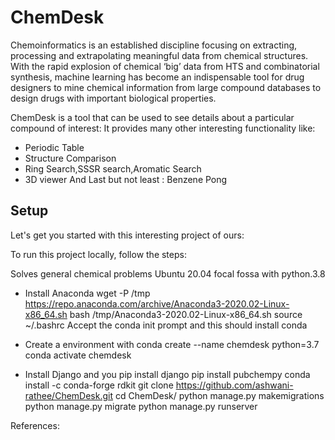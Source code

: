 # ChemDesk
Chemoinformatics is an established discipline focusing on extracting, processing and extrapolating meaningful data from chemical structures. With the rapid explosion of chemical ‘big’ data from HTS and combinatorial synthesis, machine learning has become an indispensable tool for drug designers to mine chemical information from large compound databases to design drugs with important biological properties. 

ChemDesk is a tool that can be used to see details about a particular compound of interest:
It provides many other interesting functionality like:
- Periodic Table
- Structure Comparison
- Ring Search,SSSR search,Aromatic Search
- 3D viewer
And Last but not least :
Benzene Pong

## Setup
Let's get you started with this interesting project of ours:

To run this project locally, follow the steps:

Solves general chemical problems
Ubuntu 20.04 focal fossa with python.3.8
- Install Anaconda
wget -P /tmp https://repo.anaconda.com/archive/Anaconda3-2020.02-Linux-x86_64.sh
bash /tmp/Anaconda3-2020.02-Linux-x86_64.sh
source ~/.bashrc
 Accept the conda init prompt and this should install conda
 
- Create a environment with 
conda create --name chemdesk python=3.7
conda activate chemdesk

- Install Django and you 
pip install django
pip install pubchempy
conda install -c conda-forge rdkit
git clone https://github.com/ashwani-rathee/ChemDesk.git
cd ChemDesk/
python manage.py makemigrations
python manage.py migrate
python manage.py runserver

References:

